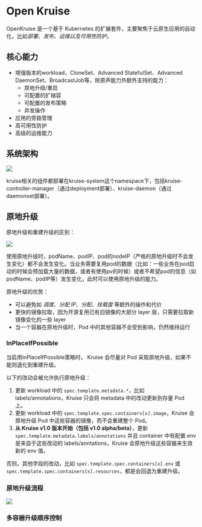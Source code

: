 # Open Kruise

OpenKruise 是一个基于 Kubernetes 的扩展套件，主要聚焦于云原生应用的自动化，比如*部署、发布、运维以及可用性防护*。

## 核心能力

- 增强版本的workload，CloneSet、Advanced StatefulSet、Advanced DaemonSet、BroadcastJob等，除原声能力外额外支持的能力：
  - 原地升级/重启
  - 可配置的扩缩容
  - 可配置的发布策略
  - 并发操作
- 应用的旁路管理
- 高可用性防护
- 高级的运维能力

## 系统架构

![](/Users/dingyuan.wu/github/hutaochu/note/md/images/openkruise_architecture.png)

kruise相关的组件都部署在kruise-system这个namespace下，包括kruise-controller-manager（通过deployment部署）、kruise-daemon（通过daemonset部署）。

## 原地升级

原地升级和重建升级的区别：

![](/Users/dingyuan.wu/github/hutaochu/note/md/images/inplace-update-comparation.png)

使用原地升级时，podName、podIP、pod的nodeIP（严格的原地升级时不会发生变化）都不会发生变化。当业务需要复用pod的数据（比如：一些业务在pod启动的时候会预加载大量的数据，或者有使用pv的时候）或者不希望pod的信息（如podName、podIP等）发生变化，此时可以使用原地升级的能力。

原地升级的优势：

- 可以避免如 *调度*、*分配 IP*、*分配、挂载盘* 等额外的操作和代价
- 更快的镜像拉取，因为开源复用已有旧镜像的大部分 layer 层，只需要拉取新镜像变化的一些 layer
- 当一个容器在原地升级时，Pod 中的其他容器不会受到影响，仍然维持运行

### InPlaceIfPossible

当启用InPlaceIfPossible策略时， Kruise 会尽量对 Pod 采取原地升级，如果不能则退化到重建升级。

以下的改动会被允许执行原地升级：

1. 更新 workload 中的 `spec.template.metadata.*`，比如 labels/annotations，Kruise 只会将 metadata 中的改动更新到存量 Pod 上。
2. 更新 workload 中的 `spec.template.spec.containers[x].image`，Kruise 会原地升级 Pod 中这些容器的镜像，而不会重建整个 Pod。
3. **从 Kruise v1.0 版本开始（包括 v1.0 alpha/beta）**，更新 `spec.template.metadata.labels/annotations` 并且 container 中有配置 env是来自于这些改动的 labels/anntations，Kruise 会原地升级这些容器来生效新的 env 值。

否则，其他字段的改动，比如 `spec.template.spec.containers[x].env` 或 `spec.template.spec.containers[x].resources`，都是会回退为重建升级。

### 原地升级流程

![](/Users/dingyuan.wu/github/hutaochu/note/md/images/inplace-update-workflow.png)

### 多容器升级顺序控制